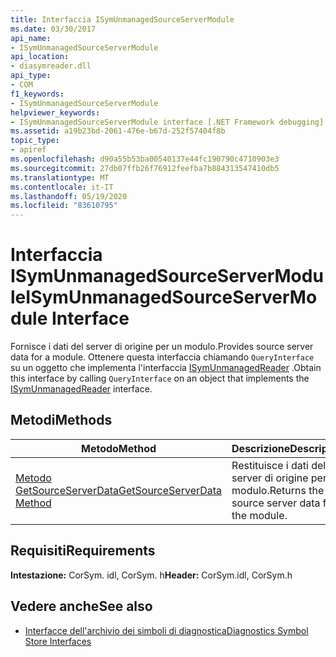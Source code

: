 ```yaml
---
title: Interfaccia ISymUnmanagedSourceServerModule
ms.date: 03/30/2017
api_name:
- ISymUnmanagedSourceServerModule
api_location:
- diasymreader.dll
api_type:
- COM
f1_keywords:
- ISymUnmanagedSourceServerModule
helpviewer_keywords:
- ISymUnmanagedSourceServerModule interface [.NET Framework debugging]
ms.assetid: a19b23bd-2061-476e-b67d-252f57404f8b
topic_type:
- apiref
ms.openlocfilehash: d90a55b53ba00540137e44fc190790c4710903e3
ms.sourcegitcommit: 27db07ffb26f76912feefba7b884313547410db5
ms.translationtype: MT
ms.contentlocale: it-IT
ms.lasthandoff: 05/19/2020
ms.locfileid: "83610795"
---
```

# <a name="isymunmanagedsourceservermodule-interface"></a><span data-ttu-id="3da7b-102">Interfaccia ISymUnmanagedSourceServerModule</span><span class="sxs-lookup"><span data-stu-id="3da7b-102">ISymUnmanagedSourceServerModule Interface</span></span>
<span data-ttu-id="3da7b-103">Fornisce i dati del server di origine per un modulo.</span><span class="sxs-lookup"><span data-stu-id="3da7b-103">Provides source server data for a module.</span></span> <span data-ttu-id="3da7b-104">Ottenere questa interfaccia chiamando `QueryInterface` su un oggetto che implementa l'interfaccia [ISymUnmanagedReader](isymunmanagedreader-interface.md) .</span><span class="sxs-lookup"><span data-stu-id="3da7b-104">Obtain this interface by calling `QueryInterface` on an object that implements the [ISymUnmanagedReader](isymunmanagedreader-interface.md) interface.</span></span>  
  
## <a name="methods"></a><span data-ttu-id="3da7b-105">Metodi</span><span class="sxs-lookup"><span data-stu-id="3da7b-105">Methods</span></span>  
  
|<span data-ttu-id="3da7b-106">Metodo</span><span class="sxs-lookup"><span data-stu-id="3da7b-106">Method</span></span>|<span data-ttu-id="3da7b-107">Descrizione</span><span class="sxs-lookup"><span data-stu-id="3da7b-107">Description</span></span>|  
|------------|-----------------|  
|[<span data-ttu-id="3da7b-108">Metodo GetSourceServerData</span><span class="sxs-lookup"><span data-stu-id="3da7b-108">GetSourceServerData Method</span></span>](isymunmanagedsourceservermodule-getsourceserverdata-method.md)|<span data-ttu-id="3da7b-109">Restituisce i dati del server di origine per il modulo.</span><span class="sxs-lookup"><span data-stu-id="3da7b-109">Returns the source server data for the module.</span></span>|  
  
## <a name="requirements"></a><span data-ttu-id="3da7b-110">Requisiti</span><span class="sxs-lookup"><span data-stu-id="3da7b-110">Requirements</span></span>  
 <span data-ttu-id="3da7b-111">**Intestazione:** CorSym. idl, CorSym. h</span><span class="sxs-lookup"><span data-stu-id="3da7b-111">**Header:** CorSym.idl, CorSym.h</span></span>  
  
## <a name="see-also"></a><span data-ttu-id="3da7b-112">Vedere anche</span><span class="sxs-lookup"><span data-stu-id="3da7b-112">See also</span></span>

- [<span data-ttu-id="3da7b-113">Interfacce dell'archivio dei simboli di diagnostica</span><span class="sxs-lookup"><span data-stu-id="3da7b-113">Diagnostics Symbol Store Interfaces</span></span>](diagnostics-symbol-store-interfaces.md)
